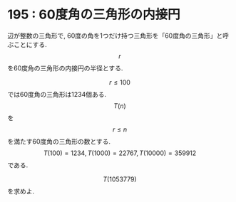 # 195 : 60度角の三角形の内接円

辺が整数の三角形で, 60度の角を1つだけ持つ三角形を「60度角の三角形」と呼ぶことにする.\
$$r$$を60度角の三角形の内接円の半径とする.

$$r≤100$$では60度角の三角形は1234個ある.\
$$T(n)$$を$$r≤n$$を満たす60度角の三角形の数とする.\
$$T(100) = 1234, T(1000) = 22767, T(10000) = 359912$$である.

$$T(1053779)$$を求めよ.
